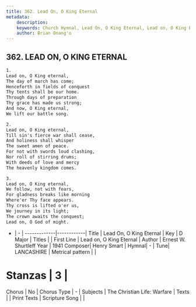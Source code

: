 ```yaml
---
title: 362. Lead On, O King Eternal
metadata:
    description: 
    keywords: Church Hymnal, Lead On, O King Eternal, Lead on, O King Eternal, 
    author: Brian Onang'o
---
```



## 362. LEAD ON, O KING ETERNAL

```txt
1.
Lead on, O King eternal,
The day of march has come;
Henceforth in fields of conquest
Thy tents shall be our home.
Through days of preparation
Thy grace has made us strong;
And now, O King eternal,
We lift our battle song.

2.
Lead on, O King eternal,
Till sin's fierce war shall cease,
And holiness shall whisper
The sweet amen of peace.
For not with swords loud clashing,
Nor roll of stirring drums;
With deeds of love and mercy
The heavenly kingdom comes.

3.
Lead on, O King eternal,
We follow, not with fears,
For gladness breaks like morning
Where'er Thy face appears.
Thy cross is lifted o'er us,
We journey in its light;
The crown awaits the conquest;
Lead on, O God of might.
```

- |   -  |
-------------|------------|
Title | Lead On, O King Eternal |
Key | D Major |
Titles |  |
First Line | Lead on, O King Eternal |
Author | Ernest W. Shurtleff
Year | 1941
Composer| Henry Smart |
Hymnal|  - |
Tune| LANCASHIRE |
Metrical pattern | |
# Stanzas | 3 |
Chorus | No |
Chorus Type | - |
Subjects | The Christian Life: Warfare |
Texts |  |
Print Texts | 
Scripture Song |  |
  
